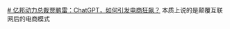 [# 亿邦动力总裁贾鹏雷：ChatGPT，如何引发电商狂飙？](https://mp.weixin.qq.com/s/jwWUAufx4y0jaaI-PIVcGA)
本质上说的是颠覆互联网后的电商模式

